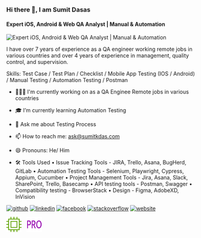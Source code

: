### Hi there 👋, I am Sumit Dasas
#### Expert iOS, Android & Web QA Analyst | Manual & Automation
![Expert iOS, Android & Web QA Analyst | Manual & Automation](https://media.licdn.com/dms/image/D4D16AQFZfvnuLyn7KA/profile-displaybackgroundimage-shrink_200_800/0/1676913313127?e=2147483647&v=beta&t=j-6nSfxdsdxgEjy7MKeJhCGpS6bmBXHgRkh9wMQSEmQ)

I have over 7 years of experience as a QA engineer working remote jobs in various countries and over 4 years of experience in management, quality control, and supervision.

Skills: Test Case / Test Plan / Checklist / Mobile App Testing (IOS / Android) / Manual Testing / Automation Testing / Postman

- 🧑🏻‍💻 I'm currently working on as a QA Enginee Remote jobs in various countries 
- 🎓 I’m currently learning Automation Testing  
- 💬 Ask me about Testing Process 
- 📫 How to reach me: ask@sumitkdas.com 
- 😄 Pronouns: He/ Him

- 🛠️ Tools Used
• Issue Tracking Tools - JIRA, Trello, Asana, BugHerd, GitLab
• Automation Testing Tools - Selenium, Playwright, Cypress, Appium, Cucumber
• Project Management Tools - Jira, Asana, Slack, SharePoint, Trello, Basecamp
• API testing tools - Postman, Swagger
• Compatibility testing - BrowserStack
• Design - Figma, AdobeXD, InVision


[<img src='https://cdn.jsdelivr.net/npm/simple-icons@3.0.1/icons/github.svg' alt='github' height='40'>](https://github.com/https://github.com/sumitk-das)  [<img src='https://cdn.jsdelivr.net/npm/simple-icons@3.0.1/icons/linkedin.svg' alt='linkedin' height='40'>](https://www.linkedin.com/in/https://www.linkedin.com/in/d4s5umit//)  [<img src='https://cdn.jsdelivr.net/npm/simple-icons@3.0.1/icons/facebook.svg' alt='facebook' height='40'>](https://www.facebook.com/https://www.facebook.com/D5umit)  [<img src='https://cdn.jsdelivr.net/npm/simple-icons@3.0.1/icons/stackoverflow.svg' alt='stackoverflow' height='40'>](https://stackoverflow.com/users/https://stackoverflow.com/users/19396747/sumit-das)  [<img src='https://cdn.jsdelivr.net/npm/simple-icons@3.0.1/icons/icloud.svg' alt='website' height='40'>](https://sumitkdas.com/)  

<a href='https://docs.github.com/en/developers'><img src='https://raw.githubusercontent.com/acervenky/animated-github-badges/master/assets/devbadge.gif' width='40' height='40'></a> <a href='https://github.com/pricing'><img src='https://raw.githubusercontent.com/acervenky/animated-github-badges/master/assets/pro.gif' width='40' height='40'></a> 

